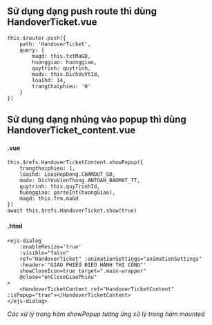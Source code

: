 ## Sử dụng dạng push route thì dùng **HandoverTicket.vue**
    this.$router.push({ 
        path: 'HandoverTicket', 
        query: { 
            magd: this.txtMaGD, 
            huonggiao: huonggiao, 
            quytrinh: quytrinh, 
            madv: this.DichVuVtId, 
            loaihd: 14, 
            trangthaiphieu: '0' 
        } 
    })

## Sử dụng dạng nhúng vào popup thì dùng **HandoverTicket_content.vue**
#### .vue ####
    this.$refs.HandoverTicketContent.showPopup({
        trangthaiphieu: 1, 
        loaihd: LoaiHopDong.CHAMDUT_SD, 
        madv: DichVuVienThong.ANTOAN_BAOMAT_TT, 
        quytrinh: this.quyTrinhId, 
        huonggiao: parseInt(huongGiao), 
        magd: this.frm.maGd
    })
    await this.$refs.HandoverTicket.show(true)

#### .html ####
    <ejs-dialog 
        :enableResize='true' 
        :visible="false" 
        ref="HandoverTicket" :animationSettings="animationSettings"
        :header='"GIAO PHIẾU ĐIỀU HÀNH THI CÔNG"' 
        showCloseIcon=true target=".main-wrapper" 
        @close="onCloseGiaoPhieu"
    >
        <HandoverTicketContent ref="HandoverTicketContent" :isPopup="true"></HandoverTicketContent>
    </ejs-dialog>

*Các xử lý trong hàm showPopup tương ứng xử lý trong hàm mounted*